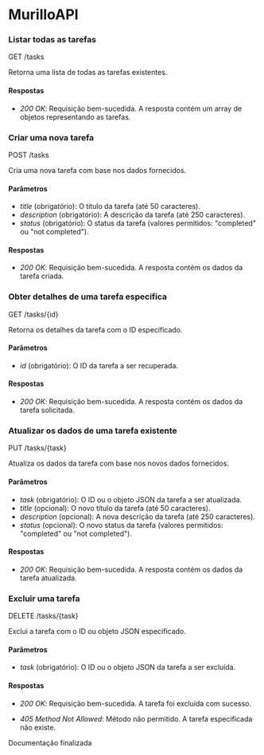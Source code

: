 # MurilloAPI

### Listar todas as tarefas


GET /tasks


Retorna uma lista de todas as tarefas existentes.

#### Respostas

- *200 OK*: Requisição bem-sucedida. A resposta contém um array de objetos representando as tarefas.

### Criar uma nova tarefa


POST /tasks


Cria uma nova tarefa com base nos dados fornecidos.

#### Parâmetros

- *title* (obrigatório): O título da tarefa (até 50 caracteres).
- *description* (obrigatório): A descrição da tarefa (até 250 caracteres).
- *status* (obrigatório): O status da tarefa (valores permitidos: "completed" ou "not completed").

#### Respostas

- *200 OK*: Requisição bem-sucedida. A resposta contém os dados da tarefa criada.

### Obter detalhes de uma tarefa específica


GET /tasks/{id}


Retorna os detalhes da tarefa com o ID especificado.

#### Parâmetros

- *id* (obrigatório): O ID da tarefa a ser recuperada.

#### Respostas

- *200 OK*: Requisição bem-sucedida. A resposta contém os dados da tarefa solicitada.

### Atualizar os dados de uma tarefa existente


PUT /tasks/{task}


Atualiza os dados da tarefa com base nos novos dados fornecidos.

#### Parâmetros

- *task* (obrigatório): O ID ou o objeto JSON da tarefa a ser atualizada.
- *title* (opcional): O novo título da tarefa (até 50 caracteres).
- *description* (opcional): A nova descrição da tarefa (até 250 caracteres).
- *status* (opcional): O novo status da tarefa (valores permitidos: "completed" ou "not completed").

#### Respostas

- *200 OK*: Requisição bem-sucedida. A resposta contém os dados da tarefa atualizada.

### Excluir uma tarefa


DELETE /tasks/{task}


Exclui a tarefa com o ID ou objeto JSON especificado.

#### Parâmetros

- *task* (obrigatório): O ID ou o objeto JSON da tarefa a ser excluída.

#### Respostas

- *200 OK*: Requisição bem-sucedida. A tarefa foi excluída com sucesso.

- *405 Method Not Allowed*: Método não permitido. A tarefa especificada não existe.

Documentação finalizada 

